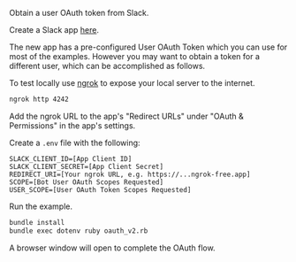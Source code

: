 Obtain a user OAuth token from Slack.

Create a Slack app [here](https://api.slack.com/tutorials/tracks/getting-a-token). 

The new app has a pre-configured User OAuth Token which you can use for most of the examples.
However you may want to obtain a token for a different user, which can be accomplished as follows.

To test locally use [ngrok](https://ngrok.com/) to expose your local server to the internet. 

```sh
ngrok http 4242
```

Add the ngrok URL to the app's "Redirect URLs" under "OAuth & Permissions" in the app's settings.

Create a `.env` file with the following:

```
SLACK_CLIENT_ID=[App Client ID]
SLACK_CLIENT_SECRET=[App Client Secret]
REDIRECT_URI=[Your ngrok URL, e.g. https://...ngrok-free.app]
SCOPE=[Bot User OAuth Scopes Requested]
USER_SCOPE=[User OAuth Token Scopes Requested]
```

Run the example.

```sh
bundle install
bundle exec dotenv ruby oauth_v2.rb 
```

A browser window will open to complete the OAuth flow.
